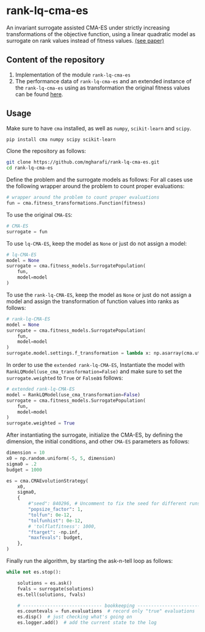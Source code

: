 # rank-lq-cma-es
An invariant surrogate assisted CMA-ES under strictly increasing transformations of the objective function, using a linear quadratic model as surrogate on rank values instead of fitness values. [(see paper)](#)

## Content of the repository

1. Implementation of the module `rank-lq-cma-es`
2. The performance data of `rank-lq-cma-es` and an extended instance of the `rank-lq-cma-es` using as transformation the original fitness values can be found [here](https://mgharafi.github.io/rank-lq-cma-es/).

## Usage

Make sure to have `cma` installed, as well as `numpy`, `scikit-learn` and `scipy`.
```bash
pip install cma numpy scipy scikit-learn
```
Clone the repository as follows:

```bash
git clone https://github.com/mgharafi/rank-lq-cma-es.git
cd rank-lq-cma-es
```

Define the problem and the surrogate models as follows:
For all cases use the following wrapper around the problem to count proper evaluations:

```python
# wrapper around the problem to count proper evaluations
fun = cma.fitness_transformations.Function(fitness)
```

To use the original `CMA-ES`:
```python
# CMA-ES
surrogate = fun
```

To use `lq-CMA-ES`, keep the model as `None` or just do not assign a model:
```python
# lq-CMA-ES
model = None
surrogate = cma.fitness_models.SurrogatePopulation(
    fun,
    model=model
)
```

To use the `rank-lq-CMA-ES`, keep the model as `None` or just do not assign a model and assign the transformation of function values into ranks as follows:
```python
# rank-lq-CMA-ES
model = None
surrogate = cma.fitness_models.SurrogatePopulation(
    fun,
    model=model
)
surrogate.model.settings.f_transformation = lambda x: np.asarray(cma.utilities.utils.ranks(x), dtype=float)
```

In order to use the `extended rank-lq-CMA-ES`, Instantiate the model with `RankLQModel(use_cma_transformation=False)` and make sure to set the `surrogate.weighted` to `True` or `False`as follows:

```python
# extended rank-lq-CMA-ES
model = RankLQModel(use_cma_transformation=False)
surrogate = cma.fitness_models.SurrogatePopulation(
    fun,
    model=model
)
surrogate.weighted = True
```

After instantiating the surrogate, initialize the CMA-ES, by defining the dimension, the initial conditions, and other `CMA-ES` parameters as follows:

```python
dimension = 10
x0 = np.random.uniform(-5, 5, dimension)
sigma0 = .2
budget = 1000

es = cma.CMAEvolutionStrategy(
    x0,
    sigma0,
    {
        #"seed": 840296, # Uncomment to fix the seed for different runs
        "popsize_factor": 1,
        "tolfun": 0e-12,
        "tolfunhist": 0e-12,
        # 'tolflatfitness': 1000,
        "ftarget": -np.inf,
        "maxfevals": budget,
    },
)
```
Finally run the algorithm, by starting the ask-n-tell loop as follows:
```python
while not es.stop():

    solutions = es.ask()
    fvals = surrogate(solutions)
    es.tell(solutions, fvals)

    # ----------------------------- bookkeeping ----------------------------- #
    es.countevals = fun.evaluations  # record only "true" evaluations
    es.disp()  # just checking what's going on
    es.logger.add()  # add the current state to the log
```